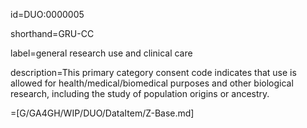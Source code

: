 id=DUO:0000005

shorthand=GRU-CC

label=general research use and clinical care

description=This primary category consent code indicates that use is allowed for health/medical/biomedical purposes and other biological research, including the study of population origins or ancestry.
  
=[G/GA4GH/WIP/DUO/DataItem/Z-Base.md]